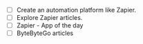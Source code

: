 - [ ] Create an automation platform like Zapier.
- [ ] Explore Zapier articles.
- [ ] Zapier - App of the day
- [ ] ByteByteGo articles
